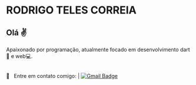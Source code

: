 # RODRIGO TELES CORREIA



## Olá :v:
Apaixonado por programação, atualmente focado em desenvolvimento dart :iphone: e web:computer:. 

 <br/> :email: &nbsp; Entre em contato comigo: 
|
[![Gmail Badge](https://img.shields.io/badge/-rtelesc@gmail.com-c14438?style=flat-square&logo=Gmail&logoColor=white&link=mailto:rtelesc@gmail.com.com)](mailto:rtelesc@gmail.com)
